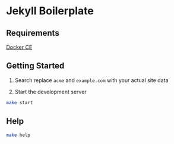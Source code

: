 # Jekyll Boilerplate

## Requirements

[Docker CE](https://www.docker.com/community-edition)

## Getting Started

1. Search replace `acme` and `example.com` with your actual site data

2. Start the development server

```sh
make start
```

## Help

```sh
make help
```
